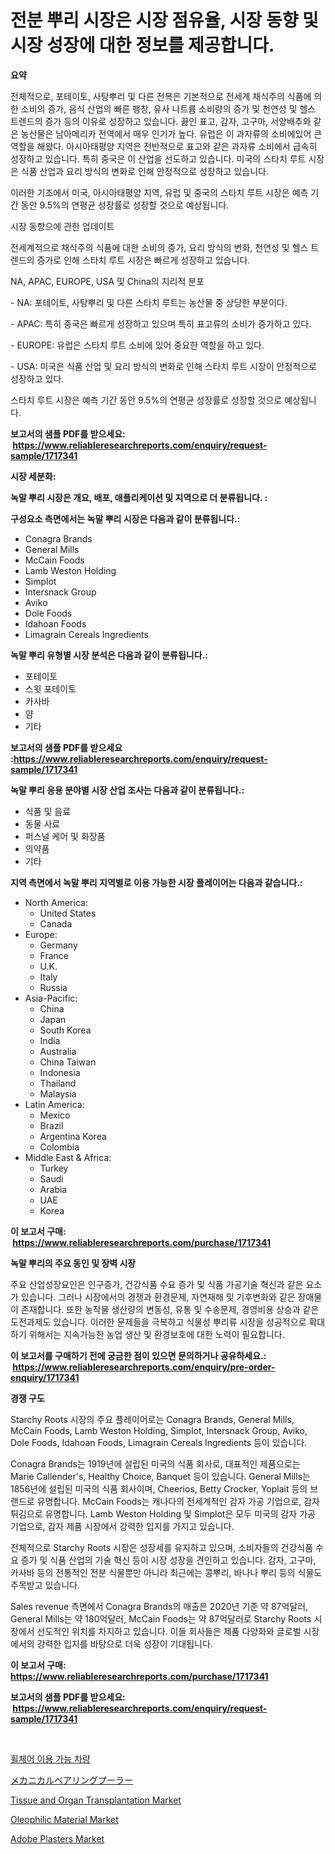 <p><h1>전분 뿌리 시장은 시장 점유율, 시장 동향 및 시장 성장에 대한 정보를 제공합니다.</h1></p><p><strong>요약</strong></p>
<p><p>전체적으로, 포테이토, 사탕뿌리 및 다른 전복은 기본적으로 전세계 채식주의 식품에 의한 소비의 증가, 음식 산업의 빠른 팽창, 유사 나트륨 소비량의 증가 및 천연성 및 헬스 트렌드의 증가 등의 이유로 성장하고 있습니다. 끓인 표고, 감자, 고구마, 서양배추와 같은 농산물은 남아메리카 전역에서 매우 인기가 높다. 유럽은 이 과자류의 소비에있어 큰 역할을 해왔다. 아시아태평양 지역은 전반적으로 표고와 같은 과자류 소비에서 급속히 성장하고 있습니다. 특히 중국은 이 산업을 선도하고 있습니다. 미국의 스타치 루트 시장은 식품 산업과 요리 방식의 변화로 인해 안정적으로 성장하고 있습니다.</p><p>이러한 기조에서 미국, 아시아태평양 지역, 유럽 및 중국의 스타치 루트 시장은 예측 기간 동안 9.5%의 연평균 성장률로 성장할 것으로 예상됩니다.</p><p>시장 동향으에 관한 업데이트</p><p>전세계적으로 채식주의 식품에 대한 소비의 증가, 요리 방식의 변화, 천연성 및 헬스 트렌드의 증가로 인해 스타치 루트 시장은 빠르게 성장하고 있습니다.</p><p>NA, APAC, EUROPE, USA 및 China의 지리적 분포</p><p>- NA: 포테이토, 사탕뿌리 및 다른 스타치 루트는 농산물 중 상당한 부분이다.</p><p>- APAC: 특히 중국은 빠르게 성장하고 있으며 특히 표고류의 소비가 증가하고 있다.</p><p>- EUROPE: 유럽은 스타치 루트 소비에 있어 중요한 역할을 하고 있다.</p><p>- USA: 미국은 식품 산업 및 요리 방식의 변화로 인해 스타치 루트 시장이 안정적으로 성장하고 있다.</p><p>스타치 루트 시장은 예측 기간 동안 9.5%의 연평균 성장률로 성장할 것으로 예상됩니다.</p></p>
<p><strong>보고서의 샘플 PDF를 받으세요: &nbsp;<a href="https://www.reliableresearchreports.com/enquiry/request-sample/1717341">https://www.reliableresearchreports.com/enquiry/request-sample/1717341</a></strong></p>
<p><strong>시장 세분화:</strong></p>
<p><strong> 녹말 뿌리 시장은 개요, 배포, 애플리케이션 및 지역으로 더 분류됩니다. :</strong></p>
<p><strong>구성요소 측면에서는 녹말 뿌리 시장은 다음과 같이 분류됩니다.:</strong></p>
<p><ul><li>Conagra Brands</li><li>General Mills</li><li>McCain Foods</li><li>Lamb Weston Holding</li><li>Simplot</li><li>Intersnack Group</li><li>Aviko</li><li>Dole Foods</li><li>Idahoan Foods</li><li>Limagrain Cereals Ingredients</li></ul></p>
<p><strong> 녹말 뿌리 유형별 시장 분석은 다음과 같이 분류됩니다.:</strong></p>
<p><ul><li>포테이토</li><li>스윗 포테이토</li><li>카사바</li><li>얌</li><li>기타</li></ul></p>
<p><strong>보고서의 샘플 PDF를 받으세요 :<a href="https://www.reliableresearchreports.com/enquiry/request-sample/1717341">https://www.reliableresearchreports.com/enquiry/request-sample/1717341</a></strong></p>
<p><strong> 녹말 뿌리 응용 분야별 시장 산업 조사는 다음과 같이 분류됩니다.:</strong></p>
<p><ul><li>식품 및 음료</li><li>동물 사료</li><li>퍼스널 케어 및 화장품</li><li>의약품</li><li>기타</li></ul></p>
<p><strong>지역 측면에서 녹말 뿌리 지역별로 이용 가능한 시장 플레이어는 다음과 같습니다.:</strong></p>
<p><ul>
    <li>
        North America:
        <ul>
            <li>United States</li>
            <li>Canada</li>
        </ul>
    </li>
    <li>
        Europe:
        <ul>
            <li>Germany</li>
            <li>France</li>
            <li>U.K.</li>
            <li>Italy</li>
            <li>Russia</li>
        </ul>
    </li>
    <li>
        Asia-Pacific:
        <ul>
            <li>China</li>
            <li>Japan</li>
            <li>South Korea</li>
            <li>India</li>
            <li>Australia</li>
            <li>China Taiwan</li>
            <li>Indonesia</li>
            <li>Thailand</li>
            <li>Malaysia</li>
        </ul>
    </li>
    <li>
        Latin America:
        <ul>
            <li>Mexico</li>
            <li>Brazil</li>
            <li>Argentina Korea</li>
            <li>Colombia</li>
        </ul>
    </li>
    <li>
        Middle East & Africa:
        <ul>
            <li>Turkey</li>
            <li>Saudi</li>
            <li>Arabia</li>
            <li>UAE</li>
            <li>Korea</li>
        </ul>
    </li>
    </ul></p>
<p><strong>이 보고서 구매: &nbsp;<a href="https://www.reliableresearchreports.com/purchase/1717341">https://www.reliableresearchreports.com/purchase/1717341</a></strong></p>
<p><strong>녹말 뿌리의 주요 동인 및 장벽 시장</strong></p>
<p><p>주요 산업성장요인은 인구증가, 건강식품 수요 증가 및 식품 가공기술 혁신과 같은 요소가 있습니다. 그러나 시장에서의 경쟁과 환경문제, 자연재해 및 기후변화와 같은 장애물이 존재합니다. 또한 농작물 생산량의 변동성, 유통 및 수송문제, 경영비용 상승과 같은 도전과제도 있습니다. 이러한 문제들을 극복하고 식물성 뿌리류 시장을 성공적으로 확대하기 위해서는 지속가능한 농업 생산 및 환경보호에 대한 노력이 필요합니다.</p></p>
<p><strong>이 보고서를 구매하기 전에 궁금한 점이 있으면 문의하거나 공유하세요.: &nbsp;<a href="https://www.reliableresearchreports.com/enquiry/pre-order-enquiry/1717341">https://www.reliableresearchreports.com/enquiry/pre-order-enquiry/1717341</a></strong></p>
<p><strong>경쟁 구도</strong></p>
<p><p>Starchy Roots 시장의 주요 플레이어로는 Conagra Brands, General Mills, McCain Foods, Lamb Weston Holding, Simplot, Intersnack Group, Aviko, Dole Foods, Idahoan Foods, Limagrain Cereals Ingredients 등이 있습니다. </p><p>Conagra Brands는 1919년에 설립된 미국의 식품 회사로, 대표적인 제품으로는 Marie Callender's, Healthy Choice, Banquet 등이 있습니다. General Mills는 1856년에 설립된 미국의 식품 회사이며, Cheerios, Betty Crocker, Yoplait 등의 브랜드로 유명합니다. McCain Foods는 캐나다의 전세계적인 감자 가공 기업으로, 감자 튀김으로 유명합니다. Lamb Weston Holding 및 Simplot은 모두 미국의 감자 가공 기업으로, 감자 제품 시장에서 강력한 입지를 가지고 있습니다.</p><p>전체적으로 Starchy Roots 시장은 성장세를 유지하고 있으며, 소비자들의 건강식품 수요 증가 및 식품 산업의 기술 혁신 등이 시장 성장을 견인하고 있습니다. 감자, 고구마, 카사바 등의 전통적인 전분 식물뿐만 아니라 최근에는 콩뿌리, 바나나 뿌리 등의 식물도 주목받고 있습니다.</p><p>Sales revenue 측면에서 Conagra Brands의 매출은 2020년 기준 약 87억달러, General Mills는 약 180억달러, McCain Foods는 약 87억달러로 Starchy Roots 시장에서 선도적인 위치를 차지하고 있습니다. 이들 회사들은 제품 다양화와 글로벌 시장에서의 강력한 입지를 바탕으로 더욱 성장이 기대됩니다.</p></p>
<p><strong>이 보고서 구매: &nbsp; <a href="https://www.reliableresearchreports.com/purchase/1717341">https://www.reliableresearchreports.com/purchase/1717341</a></strong></p>
<p><strong>보고서의 샘플 PDF를 받으세요: &nbsp;<a href="https://www.reliableresearchreports.com/enquiry/request-sample/1717341">https://www.reliableresearchreports.com/enquiry/request-sample/1717341</a></strong><strong></strong></p>
<p>&nbsp;</p>
<p><p><a href="https://github.com/vss5505pa7z1p/Market-Research-Report-List-1/blob/main/3784529191616.md">휠체어 이용 가능 차량</a></p><p><a href="https://github.com/vhemk0794148/Market-Research-Report-List-1/blob/main/4279269191861.md">メカニカルベアリングプーラー</a></p><p><a href="https://issuu.com/reportprime-2/docs/tissue-and-organ-transplantation-market-size-2030.">Tissue and Organ Transplantation Market</a></p><p><a href="https://github.com/nicholepatriciadoylenwnrjr0/Market-Research-Report-List-1/blob/main/oleophilic-material-market.md">Oleophilic Material Market</a></p><p><a href="https://view.publitas.com/reportprime-1/adobe-plasters-market-size-market-trends-and-growth-outlook-forecasted-for-period-from-2023-to-2030/">Adobe Plasters Market</a></p></p>